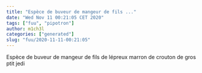 ```yaml
---
title: "Espèce de buveur de mangeur de fils ..."
date: "Wed Nov 11 00:21:05 CET 2020"
tags: ["fuu", "pipotron"]
author: m1ch3l
categories: ["generated"]
slug: "fuu/2020-11-11-00:21:05"
---
```


Espèce de buveur de mangeur de fils de lépreux marron de crouton de gros ptit jedi
